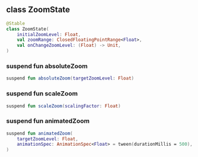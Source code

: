 ## class ZoomState

```kotlin
@Stable
class ZoomState(
    initialZoomLevel: Float,
    val zoomRange: ClosedFloatingPointRange<Float>,
    val onChangeZoomLevel: (Float) -> Unit,
)
```

### suspend fun absoluteZoom

```kotlin
suspend fun absoluteZoom(targetZoomLevel: Float)
```

### suspend fun scaleZoom

```kotlin
suspend fun scaleZoom(scalingFactor: Float)
```

### suspend fun animatedZoom

```kotlin
suspend fun animatedZoom(
    targetZoomLevel: Float,
    animationSpec: AnimationSpec<Float> = tween(durationMillis = 500),
)
```
